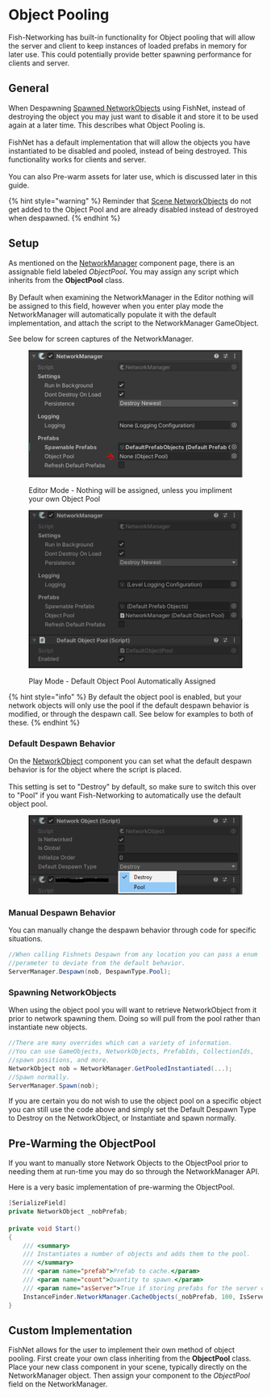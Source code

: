 # Object Pooling

Fish-Networking has built-in functionality for Object pooling that will allow the server and client to keep instances of loaded prefabs in memory for later use. This could potentially provide better spawning performance for clients and server.

## General

When Despawning [Spawned NetworkObjects](../networkobjects.md#spawned-networkobject) using FishNet, instead of destroying the object you may just want to disable it and store it to be used again at a later time. This describes what Object Pooling is. \
\
FishNet has a default implementation that will allow the objects you have instantiated to be disabled and pooled, instead of being destroyed. This functionality works for clients and server.\
\
You can also Pre-warm assets for later use, which is discussed later in this guide.

{% hint style="warning" %}
Reminder that [Scene NetworkObjects](../networkobjects.md#scene-networkobject) do not get added to the Object Pool and are already disabled instead of destroyed when despawned.&#x20;
{% endhint %}

## Setup

As mentioned on the [NetworkManager](../components/managers/network-manager.md) component page, there is an assignable field labeled _ObjectPoo&#x6C;**.**_ You may assign any script which inherits from the **ObjectPool** class.\
\
By Default when examining the NetworkManager in the Editor nothing will be assigned to this field, however when you enter play mode the NetworkManager will automatically populate it with the default implementation, and attach the script to the NetworkManager GameObject.

See below for screen captures of the NetworkManager.

<figure><img src="../../../.gitbook/assets/image (4).png" alt="Editor Mode"><figcaption><p>Editor Mode - Nothing will be assigned, unless you impliment your own Object Pool</p></figcaption></figure>

<figure><img src="../../../.gitbook/assets/image (1).png" alt=""><figcaption><p>Play Mode - Default Object Pool Automatically Assigned</p></figcaption></figure>

{% hint style="info" %}
By default the object pool is enabled, but your network objects will only use the pool if the default despawn behavior is modified, or through the despawn call. See below for examples to both of these.
{% endhint %}

### Default Despawn Behavior

On the [NetworkObject](broken-reference) component you can set what the default despawn behavior is for the object where the script is placed.\
\
This setting is set to "Destroy" by default, so make sure to switch this over to "Pool" if you want Fish-Networking to automatically use the default object pool.

<figure><img src="../../../.gitbook/assets/image (9).png" alt=""><figcaption></figcaption></figure>

### Manual Despawn Behavior

You can manually change the despawn behavior through code for specific situations.

```csharp
//When calling Fishnets Despawn from any location you can pass a enum 
//perameter to deviate from the default behavior.
ServerManager.Despawn(nob, DespawnType.Pool);
```

### Spawning NetworkObjects

When using the object pool you will want to retrieve NetworkObject from it prior to network spawning them. Doing so will pull from the pool rather than instantiate new objects.

```csharp
//There are many overrides which can a variety of information.
//You can use GameObjects, NetworkObjects, PrefabIds, CollectionIds,
//spawn positions, and more.
NetworkObject nob = NetworkManager.GetPooledInstantiated(...);
//Spawn normally.
ServerManager.Spawn(nob);
```

If you are certain you do not wish to use the object pool on a specific object you can still use the code above and simply set the Default Despawn Type to Destroy on the NetworkObject, or Instantiate and spawn normally.

## Pre-Warming the ObjectPool

If you want to manually store Network Objects to the ObjectPool prior to needing them at run-time you may do so through the NetworkManager API.

Here is a very basic implementation of pre-warming the ObjectPool.

```csharp
[SerializeField]
private NetworkObject _nobPrefab;

private void Start()
{
    /// <summary>
    /// Instantiates a number of objects and adds them to the pool.
    /// </summary>
    /// <param name="prefab">Prefab to cache.</param>
    /// <param name="count">Quantity to spawn.</param>
    /// <param name="asServer">True if storing prefabs for the server collection.</param>
    InstanceFinder.NetworkManager.CacheObjects(_nobPrefab, 100, IsServer);
}
```

## Custom Implementation

FishNet allows for the user to implement their own method of object pooling. First create your own class inheriting from the **ObjectPool** class. Place your new class component in your scene, typically directly on the NetworkManager object. Then assign your component to the _ObjectPool_ field on the NetworkManager.
